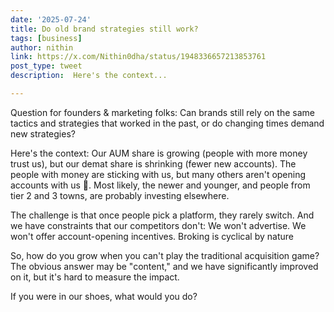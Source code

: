 ```yaml
---
date: '2025-07-24'
title: Do old brand strategies still work?
tags: [business]
author: nithin
link: https://x.com/Nithin0dha/status/1948336657213853761
post_type: tweet
description:  Here's the context...

---
```

Question for founders & marketing folks: Can brands still rely on the same tactics and strategies that worked in the past, or do changing times demand new strategies?

Here's the context: Our AUM share is growing (people with more money trust us), but our demat share is shrinking (fewer new accounts). 
The people with money are sticking with us, but many others aren't opening accounts with us 😬. Most likely, the newer and younger, and people from tier 2 and 3 towns, are probably investing elsewhere.

The challenge is that once people pick a platform, they rarely switch. And we have constraints that our competitors don't:
We won't advertise.
We won't offer account-opening incentives.
Broking is cyclical by nature

So, how do you grow when you can't play the traditional acquisition game? The obvious answer may be "content," and we have significantly improved on it, but it's hard to measure the impact. 

If you were in our shoes, what would you do?
